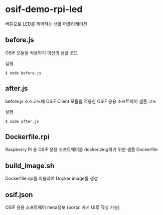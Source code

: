 # osif-demo-rpi-led

버튼으로 LED를 제어하는 샘플 어플리케이션 


## before.js
OSIF 모듈을 적용하기 이전의 샘플 코드 

실행 

`$ node before.js`

## after.js
before.js 소스코드에 OSIF Client 모듈을 적용한 OSIF 응용 소프트웨어 샘플 코드 

실행 

`$ node after.js`


## Dockerfile.rpi

Raspberry Pi 용 OSIF 응용 소프트웨어를 dockerizing하기 위한 샘플 Dockerfile


## build_image.sh

Dockerfile.rpi를 이용하여 Docker image를 생성 

## osif.json

OSIF 응용 소프트웨어 meta정보 (portal 에서 UI로 작성 가능) 

